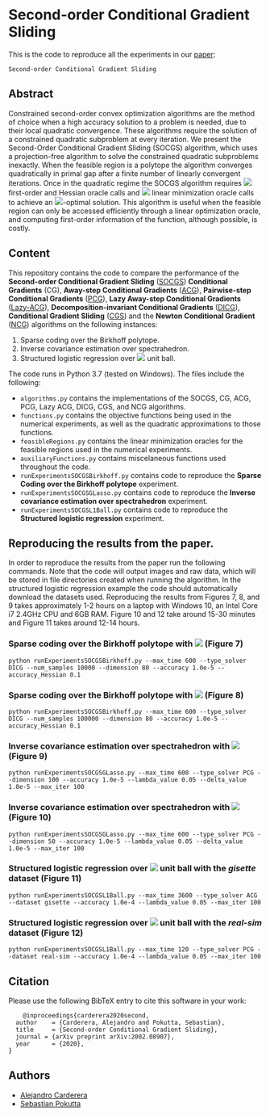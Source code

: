 # Second-order Conditional Gradient Sliding

This is the code to reproduce all the experiments in our 
[paper](https://arxiv.org/pdf/2002.08907.pdf):

```
Second-order Conditional Gradient Sliding
```

## Abstract

Constrained second-order convex optimization algorithms are the method of choice when a high accuracy solution to a problem is needed, due to their local quadratic convergence. These algorithms require the solution of a constrained quadratic subproblem at every iteration. We present the Second-Order Conditional Gradient Sliding (SOCGS) algorithm, which uses a projection-free algorithm to solve the constrained quadratic subproblems inexactly. When the feasible region is a polytope the algorithm converges quadratically in primal gap after a finite number of linearly convergent iterations. Once in the quadratic regime the SOCGS algorithm requires <img src="https://render.githubusercontent.com/render/math?math=\mathcal{O}(\log(\log 1/\varepsilon))"> first-order and Hessian oracle calls and <img src="https://render.githubusercontent.com/render/math?math=\mathcal{O}(\log (1/\varepsilon) \log(\log1/\varepsilon))"> linear minimization oracle calls to achieve an <img src="https://render.githubusercontent.com/render/math?math=\varepsilon">-optimal solution. This algorithm is useful when the feasible region can only be accessed efficiently through a linear optimization oracle, and computing first-order information of the function, although possible, is costly. 

## Content

This repository contains the code to compare the performance of the **Second-order Conditional Gradient Sliding** ([SOCGS](https://arxiv.org/pdf/2002.08907.pdf)) **Conditional Gradients** (CG), **Away-step Conditional Gradients** ([ACG](http://www.iro.umontreal.ca/~marcotte/ARTIPS/1986_MP.pdf)), **Pairwise-step Conditional Gradients** ([PCG](https://arxiv.org/pdf/1511.05932.pdf)), **Lazy Away-step Conditional Gradients** ([Lazy-ACG](https://arxiv.org/pdf/1610.05120.pdf)), **Decomposition-invariant Conditional Gradients** ([DICG](https://arxiv.org/pdf/1605.06492.pdf)), **Conditional Gradient Sliding** ([CGS](http://www.optimization-online.org/DB_FILE/2014/10/4605.pdf)) and the **Newton Conditional Gradient** ([NCG](https://arxiv.org/pdf/2002.07003.pdf)) algorithms on the following instances:

1. Sparse coding over the Birkhoff polytope.
2. Inverse covariance estimation over spectrahedron.
3. Structured logistic regression over <img src="https://render.githubusercontent.com/render/math?math=\ell_1"> unit ball.

The code runs in Python 3.7 (tested on Windows). The files include the following:
* `algorithms.py` contains the implementations of the SOCGS, CG, ACG, PCG, Lazy ACG, DICG, CGS, and NCG algorithms.
* `functions.py` contains the objective functions being used in the numerical experiments, as well as the quadratic approximations to those functions.
* `feasibleRegions.py` contains the linear minimization oracles for the feasible regions used in the numerical experiments.
* `auxiliaryFunctions.py` contains miscelaneous functions used throughout the code.
* `runExperimentsSOCGSBirkhoff.py` contains code to reproduce the **Sparse Coding over the Birkhoff polytope** experiment.
* `runExperimentsSOCGSGLasso.py` contains code to reproduce the **Inverse covariance estimation over spectrahedron** experiment.
* `runExperimentsSOCGSL1Ball.py` contains code to reproduce the **Structured logistic regression** experiment.


## Reproducing the results from the paper.

In order to reproduce the results from the paper run the following commands. Note that the code will output images and raw data, which will be stored in file directories created when running the algorithm. In the structured logistic regression example the code should automatically download the datasets used. Reproducing the results from Figures 7, 8, and 9 takes approximately 1-2 hours on a laptop with Windows 10, an Intel Core i7 2.4GHz CPU and 6GB RAM. Figure 10 and 12 take around 15-30 minutes and Figure 11 takes around 12-14 hours.


### Sparse coding over the Birkhoff polytope with <img src="https://render.githubusercontent.com/render/math?math=m = 10,000"> (Figure 7)

```
python runExperimentsSOCGSBirkhoff.py --max_time 600 --type_solver DICG --num_samples 10000 --dimension 80 --accuracy 1.0e-5 --accuracy_Hessian 0.1
```

### Sparse coding over the Birkhoff polytope with <img src="https://render.githubusercontent.com/render/math?math=m = 100,000"> (Figure 8)

```
python runExperimentsSOCGSBirkhoff.py --max_time 600 --type_solver DICG --num_samples 100000 --dimension 80 --accuracy 1.0e-5 --accuracy_Hessian 0.1
```

### Inverse covariance estimation over spectrahedron with <img src="https://render.githubusercontent.com/render/math?math=n = 100"> (Figure 9)

```
python runExperimentsSOCGSGLasso.py --max_time 600 --type_solver PCG --dimension 100 --accuracy 1.0e-5 --lambda_value 0.05 --delta_value 1.0e-5 --max_iter 100
```

### Inverse covariance estimation over spectrahedron with <img src="https://render.githubusercontent.com/render/math?math=n = 50"> (Figure 10)

```
python runExperimentsSOCGSGLasso.py --max_time 600 --type_solver PCG --dimension 50 --accuracy 1.0e-5 --lambda_value 0.05 --delta_value 1.0e-5 --max_iter 100
```
### Structured logistic regression over <img src="https://render.githubusercontent.com/render/math?math=\ell_1"> unit ball with the *gisette* dataset (Figure 11)

```
python runExperimentsSOCGSL1Ball.py --max_time 3600 --type_solver ACG --dataset gisette --accuracy 1.0e-4 --lambda_value 0.05 --max_iter 100
```
### Structured logistic regression over <img src="https://render.githubusercontent.com/render/math?math=\ell_1"> unit ball with the *real-sim* dataset (Figure 12)

```
python runExperimentsSOCGSL1Ball.py --max_time 120 --type_solver PCG --dataset real-sim --accuracy 1.0e-4 --lambda_value 0.05 --max_iter 100
```

## Citation

Please use the following BibTeX entry to cite this software in your work:
    
        @inproceedings{carderera2020second,
      author    = {Carderera, Alejandro and Pokutta, Sebastian},
      title     = {Second-order Conditional Gradient Sliding},
      journal = {arXiv preprint arXiv:2002.08907},
      year      = {2020},
    }
    
## Authors

* [Alejandro Carderera](https://alejandro-carderera.github.io/)
* [Sebastian Pokutta](http://www.pokutta.com/)
